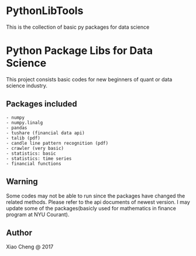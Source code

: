 # PythonLibTools
 This is the collection of basic py packages for data science

Python Package Libs for Data Science
===================================
This project consists basic codes for new beginners of quant or data science industry.

Packages included
-----------
	- numpy
	- numpy.linalg
	- pandas
	- tushare (financial data api)
	- talib (pdf)
	- candle line pattern recognition (pdf)
	- crawler (very basic)
	- statistics: basic
	- statistics: time series
	- financial functions

Warning
-----------
Some codes may not be able to run since the packages have changed the related methods. Please
refer to the api documents of newest version. I may update some of the packages(basicly used for mathematics in finance program at NYU Courant). 


Author
-----------
Xiao Cheng @ 2017

